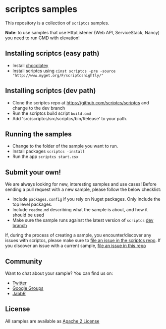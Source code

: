 # scriptcs samples

This repository is a collection of `scriptcs` samples. 

**Note**: to use samples that use HttpListener (Web API, ServiceStack, Nancy) you need to run CMD with elevation!

## Installing scriptcs (easy path)
* Install [chocolatey](http://chocolatey.org/)
* Install scriptcs using `cinst scriptcs -pre -source "http://www.myget.org/F/scriptcsnightly/"`

## Installing scriptcs (dev path)
* Clone the scriptcs repo at https://github.com/scriptcs/scriptcs and change to the dev branch
* Run the scriptcs build script `build.cmd`
* Add 'src/scriptcs/src/scriptcs/bin/Release' to your path.

## Running the samples
* Change to the folder of the sample you want to run.
* Install packages `scriptcs -install`
* Run the app `scriptcs start.csx` 

## Submit your own!
We are always looking for new, interesting samples and use cases!
Before sending a pull request with a new sample, please follow the below checklist:

* Include `packages.config` if you rely on Nuget packages. Only include the top level packages.
* Include `readme.md` describing what the sample is about, and how it should be used
* Make sure the sample runs against the latest version of `scriptcs` [dev branch](https://github.com/scriptcs/scriptcs/tree/dev)

If, during the process of creating a sample, you encounter/discover any issues with scriptcs, please make sure to [file an issue in the scriptcs repo](https://github.com/scriptcs/scriptcs/issues). If you discover an issue with a current sample, [file an issue in this repo](https://github.com/scriptcs/scriptcs.samples/issues)

## Community
Want to chat about your sample? You can find us on:

* [Twitter](https://twitter.com/scriptcsnet)
* [Google Groups](https://groups.google.com/forum/?fromgroups#!forum/scriptcs)
* [JabbR](https://jabbr.net/#/rooms/scriptcs)

## License 
All samples are available as [Apache 2 License](https://github.com/scriptcs/scriptcs-samples/blob/master/LICENSE.md)
